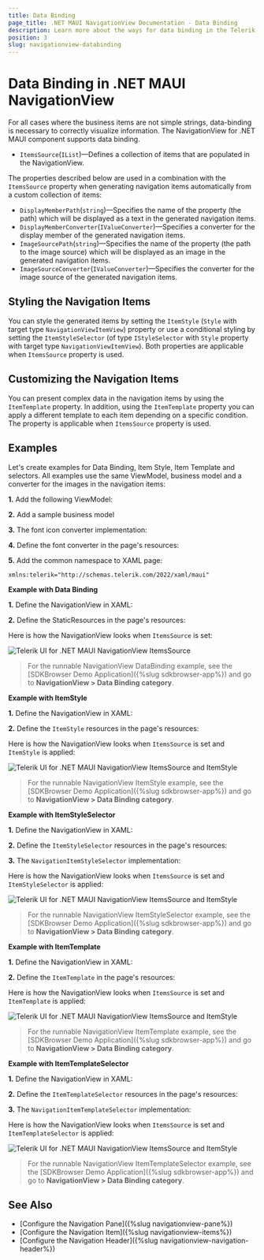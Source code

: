 ```yaml
---
title: Data Binding
page_title: .NET MAUI NavigationView Documentation - Data Binding
description: Learn more about the ways for data binding in the Telerik UI for .NET MAUI NavigationView control.
position: 3
slug: navigationview-databinding
---
```


# Data Binding in .NET MAUI NavigationView

For all cases where the business items are not simple strings, data-binding is necessary to correctly visualize information. The NavigationView for .NET MAUI component supports data binding.

* `ItemsSource`(`IList`)&mdash;Defines a collection of items that are populated in the NavigationView.

The properties described below are used in a combination with the `ItemsSource` property when generating navigation items automatically from a custom collection of items:

* `DisplayMemberPath`(`string`)&mdash;Specifies the name of the property (the path) which will be displayed as a text in the generated navigation items.
* `DisplayMemberConverter`(`IValueConverter`)&mdash;Specifies a converter for the display member of the generated navigation items.
* `ImageSourcePath`(`string`)&mdash;Specifies the name of the property (the path to the image source) which will be displayed as an image in the generated navigation items.
* `ImageSourceConverter`(`IValueConverter`)&mdash;Specifies the converter for the image source of the generated navigation items.

## Styling the Navigation Items

You can style the generated items by setting the `ItemStyle` (`Style` with target type `NavigationViewItemView`) property or use a conditional styling by setting the `ItemStyleSelector` (of type `IStyleSelector` with `Style` property with target type `NavigationViewItemView`). Both properties are applicable when `ItemsSource` property is used.

## Customizing the Navigation Items

You can present complex data in the navigation items by using the `ItemTemplate` property. In addition, using the `ItemTemplate` property you can apply a different template to each item depending on a specific condition. The property is applicable when `ItemsSource` property is used.

## Examples

Let's create examples for Data Binding, Item Style, Item Template and selectors. All examples use the same ViewModel, business model and a converter for the images in the navigation items:

**1.** Add the following ViewModel:

<snippet id='navigationview-databinding-viewmodel' />

**2.** Add a sample business model

<snippet id='navigationview-databinding-dataitem'/>

**3.** The font icon converter implementation:

<snippet id='fonticon-converter'/>

**4.** Define the font converter in the page's resources:

<snippet id='navigationview-databinding-fontconverter-resource'/>

**5.** Add the common namespace to XAML page:

 ```XAML
xmlns:telerik="http://schemas.telerik.com/2022/xaml/maui"
 ```

__Example with Data Binding__

**1.** Define the NavigationView in XAML:

<snippet id='navigationview-databinding-xaml'/>

**2.** Define the StaticResources in the page's resources:

<snippet id='navigationview-databinding-fonts-resources'/>

Here is how the NavigationView looks when `ItemsSource` is set:

![Telerik UI for .NET MAUI NavigationView ItemsSource](images/navigationview-databinding.gif)

> For the runnable NavigationView DataBinding example, see the [SDKBrowser Demo Application]({%slug sdkbrowser-app%}) and go to **NavigationView > Data Binding category**.

__Example with ItemStyle__

**1.** Define the NavigationView in XAML:

<snippet id='navigationview-databinding-itemstyle-xaml'/>

**2.** Define the `ItemStyle` resources in the page's resources:

<snippet id='navigationview-databinding-itemstyle'/>

Here is how the NavigationView looks when `ItemsSource` is set and `ItemStyle` is applied:

![Telerik UI for .NET MAUI NavigationView ItemsSource and ItemStyle](images/navigationview-itemssource-style.png)

> For the runnable NavigationView ItemStyle example, see the [SDKBrowser Demo Application]({%slug sdkbrowser-app%}) and go to **NavigationView > Data Binding category**.

__Example with ItemStyleSelector__

**1.** Define the NavigationView in XAML:

<snippet id='navigationview-databinding-itemstyleselector-xaml'/>

**2.** Define the `ItemStyleSelector` resources in the page's resources:

<snippet id='navigationview-databinding-itemstyleselector'/>

**3.** The `NavigationItemStyleSelector` implementation:

<snippet id='navigationview-styleselector'/>

Here is how the NavigationView looks when `ItemsSource` is set and `ItemStyleSelector` is applied:

![Telerik UI for .NET MAUI NavigationView ItemsSource and ItemStyle](images/navigationview-itemssource-style.png)

> For the runnable NavigationView ItemStyleSelector example, see the [SDKBrowser Demo Application]({%slug sdkbrowser-app%}) and go to **NavigationView > Data Binding category**.

__Example with ItemTemplate__

**1.** Define the NavigationView in XAML:

<snippet id='navigationview-databinding-itemtemplate-xaml'/>

**2.** Define the `ItemTemplate` in the page's resources:

<snippet id='navigationview-databinding-navigationitemtemplate'/>

Here is how the NavigationView looks when `ItemsSource` is set and `ItemTemplate` is applied:

![Telerik UI for .NET MAUI NavigationView ItemsSource and ItemStyle](images/navigationview-itemssource-template.png)

> For the runnable NavigationView ItemTemplate example, see the [SDKBrowser Demo Application]({%slug sdkbrowser-app%}) and go to **NavigationView > Data Binding category**.

__Example with ItemTemplateSelector__

**1.** Define the NavigationView in XAML:

<snippet id='navigationview-databinding-itemtemplateselector-xaml'/>

**2.** Define the `ItemTemplateSelector` resources in the page's resources:

<snippet id='navigationview-databinding-itemtemplateselector'/>

**3.** The `NavigationItemTemplateSelector` implementation:

<snippet id='navigationview-databinding-templateselector'/>

Here is how the NavigationView looks when `ItemsSource` is set and `ItemTemplateSelector` is applied:

![Telerik UI for .NET MAUI NavigationView ItemsSource and ItemStyle](images/navigationview-itemssource-templateselector.png)

> For the runnable NavigationView ItemTemplateSelector example, see the [SDKBrowser Demo Application]({%slug sdkbrowser-app%}) and go to **NavigationView > Data Binding category**.

## See Also

- [Configure the Navigation Pane]({%slug navigationview-pane%})
- [Configure the Navigation Item]({%slug navigationview-items%})
- [Configure the Navigation Header]({%slug navigationview-navigation-header%})
